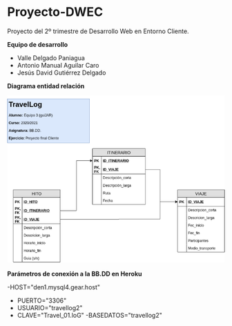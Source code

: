 # Proyecto-DWEC
Proyecto del 2º trimestre de Desarrollo Web en Entorno Cliente.

**Equipo de desarrollo**
- Valle Delgado Paniagua
- Antonio Manual Aguilar Caro
- Jesús David Gutiérrez Delgado


**Diagrama entidad relación**

![Diagrama E/R](/img/TravelLog.png "Diagrama E/R")

**Parámetros de conexión a la BB.DD en Heroku**

-HOST="den1.mysql4.gear.host"
-   PUERTO="3306"
-  USUARIO="travellog2"
-    CLAVE="Travel_01.loG"
-BASEDATOS="travellog2"

